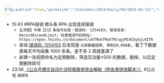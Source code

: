 ```yaml
---
{"dg-publish":true,"permalink":"/Calendar/2024/Daily/04/2024-04-13/","noteIcon":1,"created":"2024-04-13","updated":"2024-04-13"}
---
```


- 15:43 #RPA报错 微头条 RPA 出现连续报错 
	- `主流程】中第【21】条指令出错：错误码: 1254103; 错误信息: RecordExceedLimit; 检查错误代码网址: https://open.feishu.cn/document/ukTMukTMukTM/ugjM14COyUjL4ITN`
	- 查询 [错误码: 1254103](https://open.feishu.cn/search?from=header&q=1254103) 后发现是 `记录数量超限, 限制20,000条`，看了下数据表每天平均采集 1000 多条，差不多 2 周就塞满了
	- 新建一张视图命名为定期删除，筛选互动量≤500 的数据，删掉，以后定期删除即可
- 23:56 [《公众号爆文自动化流程极致提效全解秘（附各类提效脚本）》](https://wx.zsxq.com/dweb2/index/topic_detail/588551484451124) #公众号 #RPA 